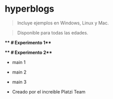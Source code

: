 # hyperblogs

> Incluye ejemplos en Windows, Linux y Mac.

> Disponible para todas las edades.

__** # Experimento 1**__

__** # Experimento 2**__

* main 1

* main 2

* main 3

* Creado por el increible Platzi Team